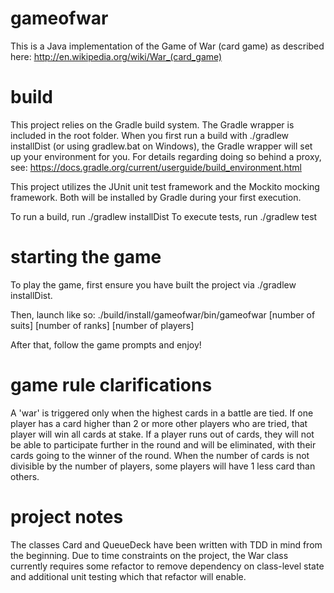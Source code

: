 # gameofwar

This is a Java implementation of the Game of War (card game) as described here:
http://en.wikipedia.org/wiki/War_(card_game)

# build

This project relies on the Gradle build system.
The Gradle wrapper is included in the root folder.
When you first run a build with ./gradlew installDist (or using gradlew.bat on Windows), the Gradle wrapper will set up your environment for you.
For details regarding doing so behind a proxy, see: https://docs.gradle.org/current/userguide/build_environment.html

This project utilizes the JUnit unit test framework and the Mockito mocking framework.  Both will be installed by Gradle during your first execution.

To run a build, run ./gradlew installDist
To execute tests, run ./gradlew test

# starting the game

To play the game, first ensure you have built the project via ./gradlew installDist.

Then, launch like so:
./build/install/gameofwar/bin/gameofwar [number of suits] [number of ranks] [number of players]

After that, follow the game prompts and enjoy!

# game rule clarifications

A 'war' is triggered only when the highest cards in a battle are tied.  If one player has a card higher than 2 or more other players who are tried, that player will win all cards at stake.
If a player runs out of cards, they will not be able to participate further in the round and will be eliminated, with their cards going to the winner of the round.
When the number of cards is not divisible by the number of players, some players will have 1 less card than others.

# project notes

The classes Card and QueueDeck have been written with TDD in mind from the beginning.  Due to time constraints on the project, the War class currently requires some refactor to remove dependency on class-level state and additional unit testing which that refactor will enable.

